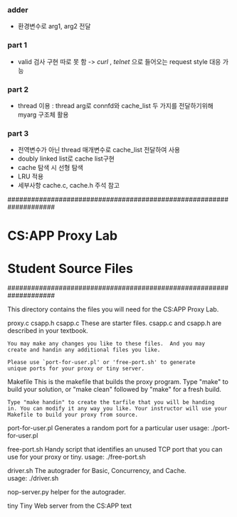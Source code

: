 ### adder
- 환경변수로 arg1, arg2 전달
### part 1
- valid 검사 구현 따로 못 함 -> _curl_ ,  _telnet_ 으로 들어오는 request style 대응 가능
### part 2
- thread 이용 : thread arg로 connfd와 cache_list 두 가지를 전달하기위해 myarg 구조체 활용
### part 3
- 전역변수가 아닌 thread 매개변수로 cache_list 전달하여 사용
- doubly linked list로 cache list구현
- cache 탐색 시 선형 탐색
- LRU 적용
- 세부사항 cache.c, cache.h 주석 참고 

####################################################################
# CS:APP Proxy Lab
#
# Student Source Files
####################################################################

This directory contains the files you will need for the CS:APP Proxy
Lab.

proxy.c
csapp.h
csapp.c
    These are starter files.  csapp.c and csapp.h are described in
    your textbook. 

    You may make any changes you like to these files.  And you may
    create and handin any additional files you like.

    Please use `port-for-user.pl' or 'free-port.sh' to generate
    unique ports for your proxy or tiny server. 

Makefile
    This is the makefile that builds the proxy program.  Type "make"
    to build your solution, or "make clean" followed by "make" for a
    fresh build. 

    Type "make handin" to create the tarfile that you will be handing
    in. You can modify it any way you like. Your instructor will use your
    Makefile to build your proxy from source.

port-for-user.pl
    Generates a random port for a particular user
    usage: ./port-for-user.pl <userID>

free-port.sh
    Handy script that identifies an unused TCP port that you can use
    for your proxy or tiny. 
    usage: ./free-port.sh

driver.sh
    The autograder for Basic, Concurrency, and Cache.        
    usage: ./driver.sh

nop-server.py
     helper for the autograder.         

tiny
    Tiny Web server from the CS:APP text

